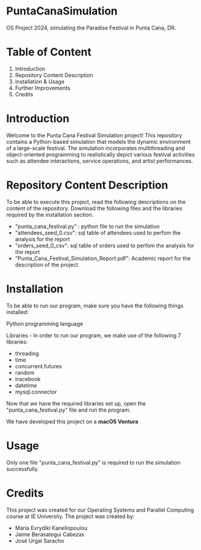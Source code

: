# PuntaCanaSimulation
OS Project 2024, simulating the Paradise Festival in Punta Cana, DR.

# Table of Content 

1. Introduction 
2. Repository Content Description
3. Installation & Usage 
4. Further Improvements 
5. Credits 

# Introduction

Welcome to the Punta Cana Festival Simulation project! This repository contains a Python-based simulation that models the dynamic environment of a large-scale festival. The simulation incorporates multithreading and object-oriented programming to realistically depict various festival activities such as attendee interactions, service operations, and artist performances.

# Repository Content Description

To be able to execute this project, read the following descriptions on the content of the repository. Download the following files and the libraries required by the installation section.
- "punta_cana_festival.py" : python file to run the simulation
- "attendees_seed_0.csv": sql table of attendees used to perfom the analysis for the report
- "orders_seed_0_csv": sql table of orders used to perfom the analysis for the report
- "Punta_Cana_Festival_Simulation_Report.pdf": Academic report for the description of the project

# Installation 

To be able to run our program, make sure you have the following things installed:

Python programming language 

Libraries - In order to run our program, we make use of the following 7 libraries: 

- threading
- time
- concurrent.futures
- random
- tracebook
- datetime
- mysql.connector

Now that we have the required libraries set up, open the "punta_cana_festival.py" file and run the program.

We have developed this project on a **macOS Ventura**

# Usage

Only one file "punta_cana_festival.py" is required to run the simulation successfully.

# Credits 

This project was created for our Operating Systems and Parallel Computing course at IE University. The project was created by: 

- Maria Evrydiki Kanellopoulou
- Jaime Berasategui Cabezas
- José Urgal Saracho

